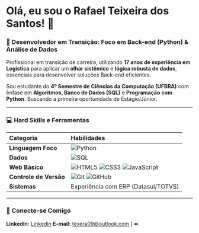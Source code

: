# Olá, eu sou o Rafael Teixeira dos Santos! 👋
### 🎯 Desenvolvedor em Transição: Foco em Back-end (Python) & Análise de Dados

Profissional em transição de carreira, utilizando **17 anos de experiência em Logística** para aplicar um **olhar sistêmico** e **lógica robusta de dados**, essenciais para desenvolver soluções Back-end eficientes.

Sou estudante do **4º Semestre de Ciências da Computação (UFBRA)** com ênfase em **Algoritmos, Banco de Dados (SQL)** e **Programação com Python**. Buscando a primeira oportunidade de Estágio/Júnior.

---

### 💻 Hard Skills e Ferramentas

| Categoria | Habilidades |
| :--- | :--- |
| **Linguagem Foco** | ![Python](https://img.shields.io/badge/Python-3776AB?style=for-the-badge&logo=python&logoColor=white) |
| **Dados** | ![SQL](https://img.shields.io/badge/SQL-4479A1?style=for-the-badge&logo=mysql&logoColor=white) |
| **Web Básico** | ![HTML5](https://img.shields.io/badge/HTML5-E34F26?style=for-the-badge&logo=html5&logoColor=white) ![CSS3](https://img.shields.io/badge/CSS3-1572B6?style=for-the-badge&logo=css3&logoColor=white) ![JavaScript](https://img.shields.io/badge/JavaScript-F7DF1E?style=for-the-badge&logo=javascript&logoColor=black) |
| **Controle de Versão** | ![Git](https://img.shields.io/badge/Git-F05032?style=for-the-badge&logo=git&logoColor=white) ![GitHub](https://img.shields.io/badge/GitHub-100000?style=for-the-badge&logo=github&logoColor=white) |
| **Sistemas** | Experiência com ERP (Datasul/TOTVS) |

---

### 🔗 Conecte-se Comigo

**LinkedIn:** [Linkedin](https://www.linkedin.com/in/rafatsantos/) 
**E-mail:** [texera09@outlook.com](mailto:texera09@outlook.com) ] ⬅️ 
